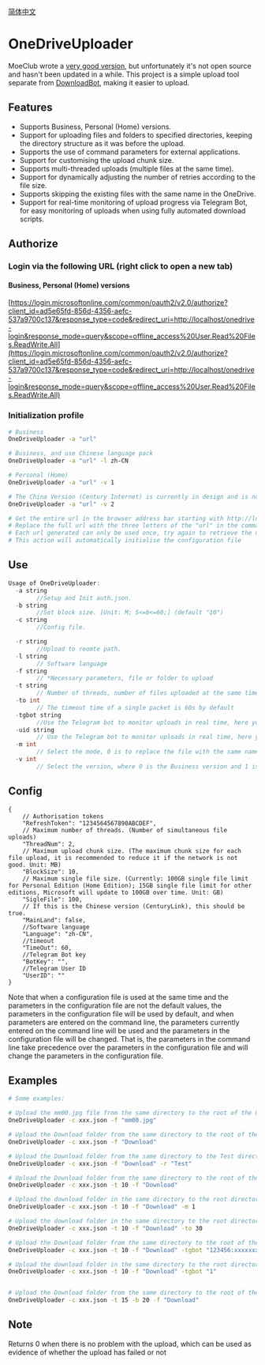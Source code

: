 [简体中文](Readme-zh-CN.md)
# OneDriveUploader

MoeClub wrote a [very good version](https://github.com/MoeClub/OneList/tree/master/OneDriveUploader), but unfortunately it's not open source and hasn't been updated in a while. This project is a simple upload tool separate from [DownloadBot](https://github.com/gaowanliang/DownloadBot), making it easier to upload.

## Features

- Supports Business, Personal (Home) versions.
- Support for uploading files and folders to specified directories, keeping the directory structure as it was before the upload.
- Supports the use of command parameters for external applications.
- Support for customising the upload chunk size.
- Supports multi-threaded uploads (multiple files at the same time).
- Support for dynamically adjusting the number of retries according to the file size.
- Supports skipping the existing files with the same name in the OneDrive.
- Support for real-time monitoring of upload progress via Telegram Bot, for easy monitoring of uploads when using fully automated download scripts.


## Authorize
### Login via the following URL (right click to open a new tab)
#### Business, Personal (Home) versions
[https://login.microsoftonline.com/common/oauth2/v2.0/authorize?client_id=ad5e65fd-856d-4356-aefc-537a9700c137&response_type=code&redirect_uri=http://localhost/onedrive-login&response_mode=query&scope=offline_access%20User.Read%20Files.ReadWrite.All](https://login.microsoftonline.com/common/oauth2/v2.0/authorize?client_id=ad5e65fd-856d-4356-aefc-537a9700c137&response_type=code&redirect_uri=http://localhost/onedrive-login&response_mode=query&scope=offline_access%20User.Read%20Files.ReadWrite.All)



### Initialization profile
```bash
# Business
OneDriveUploader -a "url"

# Business, and use Chinese language pack
OneDriveUploader -a "url" -l zh-CN

# Personal (Home)
OneDriveUploader -a "url" -v 1

# The China Version (Century Internet) is currently in design and is not available
OneDriveUploader -a "url" -v 2

# Get the entire url in the browser address bar starting with http://loaclhost
# Replace the full url with the three letters of the "url" in the command
# Each url generated can only be used once, try again to retrieve the url
# This action will automatically initialise the configuration file
```

## Use
```c
Usage of OneDriveUploader:
  -a string
        //Setup and Init auth.json.
  -b string
        //Set block size. [Unit: M; 5<=b<=60;] (default "10")
  -c string
        //Config file.

  -r string
        //Upload to reomte path.
  -l string
        // Software language
  -f string
        // *Necessary parameters, file or folder to upload
  -t string
        // Number of threads, number of files uploaded at the same time. Default: 3
  -to int
        // The timeout time of a single packet is 60s by default
  -tgbot string
        //Use the Telegram bot to monitor uploads in real time, here you need to fill in the access token of the bot, e.g. 123456789:xxxxxxxxxx, use double quotes to wrap it
  -uid string
        // Use the Telegram bot to monitor uploads in real time, here you need to fill in the recipient's userID, shaped like 123456789
  -m int
        // Select the mode, 0 is to replace the file with the same name in onedrive, 1 is to skip, the default is 0
  -v int
        // Select the version, where 0 is the Business version and 1 is the personal (home) version, the default is 0
```

## Config
```jsonc
{
    // Authorisation tokens
    "RefreshToken": "1234564567890ABCDEF",
    // Maximum number of threads. (Number of simultaneous file uploads)
    "ThreadNum": 2,
    // Maximum upload chunk size. (The maximum chunk size for each file upload, it is recommended to reduce it if the network is not good. Unit: MB)
    "BlockSize": 10,
    // Maximum single file size. (Currently: 100GB single file limit for Personal Edition (Home Edition); 15GB single file limit for other editions, Microsoft will update to 100GB over time. Unit: GB)
    "SigleFile": 100,
    // If this is the Chinese version (CenturyLink), this should be true.
    "MainLand": false,
    //Software language
    "Language": "zh-CN",
    //timeout
    "TimeOut": 60,
    //Telegram Bot key
    "BotKey": "",
    //Telegram User ID
    "UserID": ""
}
```
Note that when a configuration file is used at the same time and the parameters in the configuration file are not the default values, the parameters in the configuration file will be used by default, and when parameters are entered on the command line, the parameters currently entered on the command line will be used and the parameters in the configuration file will be changed. That is, the parameters in the command line take precedence over the parameters in the configuration file and will change the parameters in the configuration file.

## Examples
```bash
# Some examples:

# Upload the mm00.jpg file from the same directory to the root of the OneDrive
OneDriveUploader -c xxx.json -f "mm00.jpg"

# Upload the Download folder from the same directory to the root of the OneDrive
OneDriveUploader -c xxx.json -f "Download" 

# Upload the Download folder from the same directory to the Test directory of the OneDrive
OneDriveUploader -c xxx.json -f "Download" -r "Test"

# Upload the Download folder from the same directory to the root of the OneDrive, using 10 threads
OneDriveUploader -c xxx.json -t 10 -f "Download" 

# Upload the download folder in the same directory to the root directory of onedrive, use 10 threads, and skip the file with the same name
OneDriveUploader -c xxx.json -t 10 -f "Download" -m 1

# Upload the download folder in the same directory to the root directory of onedrive, use 10 threads, and set the timeout to 30 seconds
OneDriveUploader -c xxx.json -t 10 -f "Download" -to 30

# Upload the Download folder from the same directory to the root of the OneDrive, using 10 threads, while using Telegram Bot to monitor the progress of the upload in real time
OneDriveUploader -c xxx.json -t 10 -f "Download" -tgbot "123456:xxxxxxxx" -uid 123456789

# Upload the download folder in the same directory to the root directory of onedrive network disk, use 10 threads, and use the telegram BOT parameter loader in the configuration file to monitor the upload progress in real time (provided that the configuration file contains the parameters of telegram BOT)
OneDriveUploader -c xxx.json -t 10 -f "Download" -tgbot "1"


# Upload the Download folder from the same directory to the root of the OneDrive, using 15 threads, and setting the chunk size to 20M
OneDriveUploader -c xxx.json -t 15 -b 20 -f "Download" 
```

## Note

Returns 0 when there is no problem with the upload, which can be used as evidence of whether the upload has failed or not